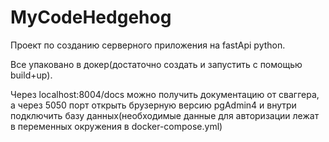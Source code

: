 # MyCodeHedgehog
Проект по созданию серверного приложения на fastApi python.

Все упаковано в докер(достаточно создать и запустить с помощью build+up).

Через localhost:8004/docs можно получить документацию от сваггера, а через 5050 порт открыть брузерную версию pgAdmin4
и внутри подключить базу данных(необходимые данные для авторизации лежат в переменных окружения в docker-compose.yml)
